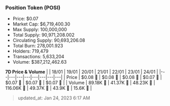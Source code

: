 
  ### Position Token (POSI)
  - Price: $0.07
  - Market Cap: $6,719,400.30
  - Max Supply: 100,000,000
  - Total Supply: 90,971,208.002
  - Circulating Supply: 90,693,206.08
  - Total Burn: 278,001.923
  - Holders: 719,479
  - Transactions: 5,633,204
  - Volume: $387,212,462.63

  **7D Price & Volume**
  | | 18&#x2F;01 | 19&#x2F;01 | 20&#x2F;01 | 21&#x2F;01 | 22&#x2F;01 | 23&#x2F;01 | 24&#x2F;01 |
  |---|---|---|---|---|---|---|---|
  | Price | $0.08 🔻 | $0.08 🚀 | $0.08 🚀 | $0.07 🔻 | $0.07 🔻 | $0.07 🚀 | $0.07 🚀 |
  | Volume | 89.18K 🚀 | 41.37K 🔻 | 48.23K 🚀 | 116.06K 🚀 | 49.37K 🔻 | 43.9K 🔻 | 15.6K 🔻 |

  > updated_at: Jan 24, 2023 6:17 AM
